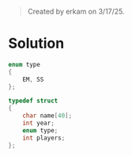 > Created by erkam on 3/17/25.

# Solution

```c
enum type
{
    EM, SS
};

typedef struct
{
    char name[40];
    int year;
    enum type;
    int players;
};
```